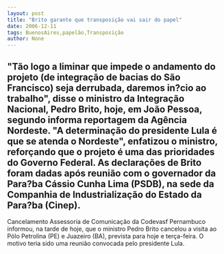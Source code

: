 ```yaml
---
layout: post
title: "Brito garante que transposição vai sair do papel"
date: 2006-12-11
tags: BuenosAires,papelão,Transposição
author: None
---
```



\"Tão logo a liminar que impede o andamento do projeto (de integração de bacias do São Francisco) seja derrubada, daremos in?cio ao trabalho\", disse o ministro da Integração Nacional, Pedro Brito, hoje, em João Pessoa, segundo informa reportagem da Agência Nordeste. 
\"A determinação do presidente Lula é que se atenda o Nordeste\", enfatizou o ministro, reforçando que o projeto é uma das prioridades do Governo Federal. 
As declarações de Brito foram dadas após reunião com o governador da Para?ba Cássio Cunha Lima (PSDB), na sede da Companhia de Industrialização do Estado da Para?ba (Cinep). 
--------------------
Cancelamento
Assessoria de Comunicação da Codevasf Pernambuco informou, na tarde de hoje,&nbsp;que&nbsp;o ministro Pedro Brito cancelou&nbsp;a visita ao Pólo Petrolina (PE) e Juazeiro (BA), prevista para&nbsp;hoje&nbsp;e terça-feira.
O motivo&nbsp;teria sido&nbsp;uma reunião convocada pelo presidente Lula.  